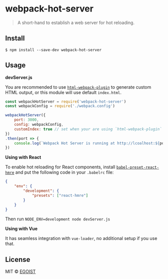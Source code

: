 # webpack-hot-server

> A short-hand to establish a web server for hot reloading.

## Install

```
$ npm install --save-dev webpack-hot-server
```

## Usage

**devServer.js**

You are recommended to use [`html-webpack-plugin`](https://github.com/ampedandwired/html-webpack-plugin) to generate custom HTML output, or this module will use default `index.html`.

```js
const webpackHotServer = require('webpack-hot-server')
const webpackConfig = require('./webpack.config')

webpackHotServer({
	port: 3000,
	config: webpackConfig,
	customIndex: true // set when your are using `html-webpack-plugin`
})
.then(port => {
	console.log(`Webpack Hot Server is running at http://lcoalhost:${port}`)
})
```

**Using with React**

To enable hot reloading for React components, install [`babel-preset-react-hmre`](https://github.com/gaearon/babel-plugin-react-transform) and put the following code in your `.babelrc` file:

```json
{
	"env": {
	    "development": {
	    	"presets": ["react-hmre"]
	    }
	}
}
```

Then run `NODE_ENV=development node devServer.js`

**Using with Vue**

It has seamless integration with `vue-loader`, no additional setup if you use that.

## License

MIT © [EGOIST](https://github.com/egoist)
